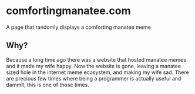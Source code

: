# comfortingmanatee.com
A page that randomly displays a comforting manatee meme

## Why?
Because a long time ago there was a website that hosted manatee memes and it made my wife happy. Now the website is gone, leaving a manatee sized hole in the internet meme ecosystem, and making my wife sad. There are precious few times where being a programmer is actually useful and dammit, this is one of those times. 